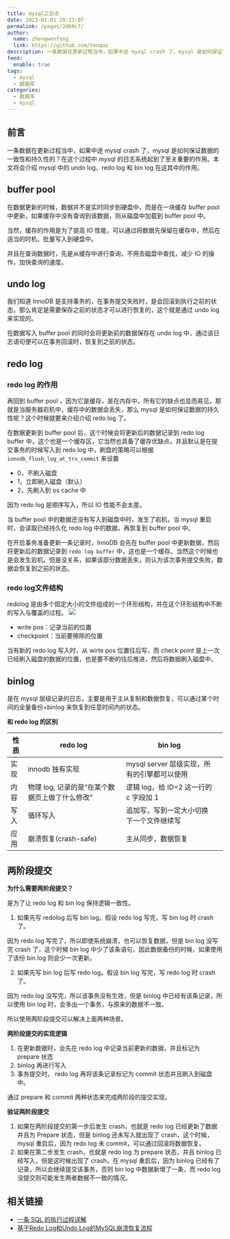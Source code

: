 ```yaml
---
title: mysql之日志
date: 2023-01-01 20:23:07
permalink: /pages/2d69c7/
author: 
  name: zhengwenfeng
  link: https://github.com/tenqaz
description: 一条数据在更新过程当中，如果中途 mysql crash 了，mysql 是如何保证数据的一致性和持久性的？在这个过程中 mysql 的日志系统起到了至关重要的作用。本文将会介绍 mysql 中的 undo log、redo log 和 bin log 在这其中的作用。
feed: 
  enable: true
tags: 
  - mysql
  - 数据库
categories: 
  - 数据库
  - mysql
---
```

## 前言

一条数据在更新过程当中，如果中途 mysql crash 了，mysql 是如何保证数据的一致性和持久性的？在这个过程中 mysql 的日志系统起到了至关重要的作用。本文将会介绍 mysql 中的 undo log、redo log 和 bin log 在这其中的作用。

## buffer pool

在数据更新的时候，数据并不是实时同步到硬盘中，而是在一块缓存 buffer pool 中更新，如果缓存中没有查询到该数据，则从磁盘中加载到 buffer pool 中。

当然，缓存的作用是为了提高 IO 性能，可以通过将数据先保留在缓存中，然后在适当的时机，批量写入到硬盘中。

并且在查询数据时，先是从缓存中进行查询，不用去磁盘中查找，减少 IO 的操作，加快查询的速度。

## undo log

我们知道 InnoDB 是支持事务的，在事务提交失败时，是会回滚到执行之前的状态，那么肯定是需要保存之前的状态才可以进行恢复的，这个就是通过 undo log 来实现的。

在数据写入 buffer pool 的同时会将更新前的数据保存在 undo log 中，通过该日志语句便可以在事务回滚时，恢复到之前的状态。

## redo log 

### redo log 的作用
再回到 buffer pool ，因为它是缓存，是在内存中，所有它的缺点也显而易见，那就是当服务器宕机中，缓存中的数据会丢失，那么 mysql 是如何保证数据的持久性呢？这个时候就要来介绍介绍 redo log 了。

在数据更新到 buffer pool 后，这个时候会将更新后的数据记录到 redo log buffer 中，这个也是一个缓存区，它当然也具备了缓存优缺点，并且默认是在提交事务的时候写入到 redo log 中，刷盘的策略可以根据 `innodb_flush_log_at_trx_commit` 来设置
* 0，不刷入磁盘
* 1，立即刷入磁盘（默认）
* 2，先刷入到 os cache 中

因为 redo log 是顺序写入，所以 IO 性能不会太差。

当 buffer pool 中的数据还没有写入到磁盘中时，发生了宕机，当 mysql 重启时，会读取已经持久化 redo log 中的数据，再恢复到 buffer pool 中。

在开启事务准备更新一条记录时，InnoDB 会先在 buffer pool 中更新数据，然后将更新后的数据记录到 `redo log buffer` 中，这也是一个缓存。当然这个时候也是会发生宕机，但是没关系，如果该部分数据丢失，则认为该次事务提交失败，数据会恢复到之前的状态。

### redo log文件结构

redolog 是由多个固定大小的文件组成的一个环形结构，并在这个环形结构中不断的写入与覆盖的过程。
![](https://gcore.jsdelivr.net/gh/tenqaz/BLOG-CDN@main/16699026890611669902688907.png)

* write pos：记录当前的位置
* checkpoint：当前要擦除的位置

当有新的 redo log 写入时，从 wirte pos 位置往后写，而 check point 是上一次已经刷入磁盘的数据的位置，也是要不断的往后推进，然后将数据刷入磁盘中。

## binlog

是在 mysql 层级记录的日志，主要是用于主从复制和数据恢复，可以通过某个时间的全量备份+binlog 来恢复到任意时间内的状态。

**和 redo log 的区别**

| 性质 | redo log                                       | bin log                                     |     |
| ---- | ---------------------------------------------- | ------------------------------------------- | --- |
| 实现 | innodb 独有实现                                | mysql server 层级实现，所有的引擎都可以使用 |     |
| 内容 | 物理 log, 记录的是“在某个数据页上做了什么修改” | 逻辑 log，给 ID=2 这一行的 c 字段加 1       |     |
| 写入 | 循环写入                                       | 追加写，写到一定大小切换下一个文件继续写    |     |
| 应用 | 崩溃恢复(crash-safe)                           | 主从同步，数据恢复                                            |     |


## 两阶段提交

**为什么需要两阶段提交？**

是为了让 redo log 和 bin log 保持逻辑一致性。

1. 如果先写 redolog 后写 bin log。假设 redo log 写完，写 bin log 时 crash 了。
 
因为 redo log 写完了，所以即使系统崩溃，也可以恢复数据，但是 bin log 没写完 crash 了，这个时候 bin log 中少了该条语句，因此数据备份的时候，如果使用了该份 bin log 则会少一次更新。

2. 如果先写 bin log 后写 redo log。假设 bin log 写完，写 redo log 时 crash 了。

因为 redo log 没写完，所以该事务没有生效，但是 binlog 中已经有该条记录，所以使用 bin log 时，会多出一个事务，与原来的数据不一致。

所以使用两阶段提交可以解决上面两种场景。

**两阶段提交的实现逻辑**

1. 在更新数据时，会先在 redo log 中记录当前更新的数据，并且标记为 prepare 状态
2. binlog 再进行写入
3. 事务提交时， redo log 再将该条记录标记为 commit 状态并且刷入到磁盘中。

通过 prepare 和 commit 两种状态来完成两阶段的提交实现。

**验证两阶段提交**

1. 如果在两阶段提交的第一步后发生 crash，也就是 redo log 已经更新了数据并且为 Prepare 状态，但是 binlog 还未写入就出现了 crash，这个时候，mysql 重启后，因为 redo log 未 commit，可以通过回滚将数据恢复。
2. 如果在第二步发生 crash，也就是 redo log 为 prepare 状态，并且 binlog 已经写入，但是这时候出现了 crash，在 mysql 重启后，因为 binlog 已经有了记录，所以会继续提交该事务，否则 bin log 中数据新增了一条，而 redo log 没提交则可能发生两者数据不一致的情况。

## 相关链接

* [一条 SQL 的执行过程详解]( https://pdai.tech/md/db/sql-mysql/sql-mysql-execute.html )
* [基于Redo Log和Undo Log的MySQL崩溃恢复流程](https://juejin.cn/post/6921898379555373064)
